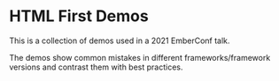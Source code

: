 # HTML First Demos

This is a collection of demos used in a 2021 EmberConf talk.

The demos show common mistakes in different frameworks/framework versions and contrast them with best practices.

